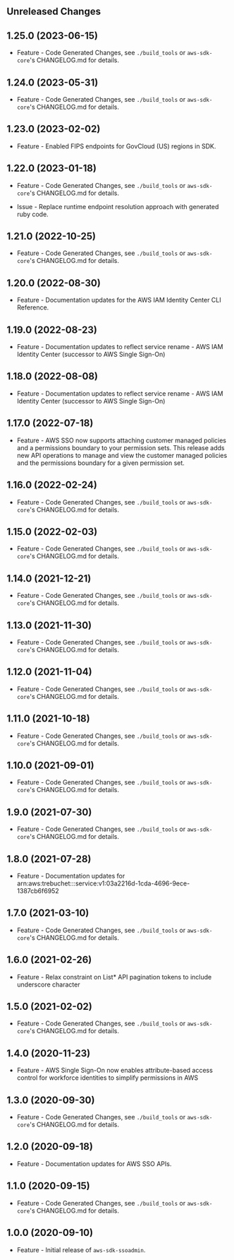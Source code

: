 Unreleased Changes
------------------

1.25.0 (2023-06-15)
------------------

* Feature - Code Generated Changes, see `./build_tools` or `aws-sdk-core`'s CHANGELOG.md for details.

1.24.0 (2023-05-31)
------------------

* Feature - Code Generated Changes, see `./build_tools` or `aws-sdk-core`'s CHANGELOG.md for details.

1.23.0 (2023-02-02)
------------------

* Feature - Enabled FIPS endpoints for GovCloud (US) regions in SDK.

1.22.0 (2023-01-18)
------------------

* Feature - Code Generated Changes, see `./build_tools` or `aws-sdk-core`'s CHANGELOG.md for details.

* Issue - Replace runtime endpoint resolution approach with generated ruby code.

1.21.0 (2022-10-25)
------------------

* Feature - Code Generated Changes, see `./build_tools` or `aws-sdk-core`'s CHANGELOG.md for details.

1.20.0 (2022-08-30)
------------------

* Feature - Documentation updates for the AWS IAM Identity Center CLI Reference.

1.19.0 (2022-08-23)
------------------

* Feature - Documentation updates to reflect service rename - AWS IAM Identity Center (successor to AWS Single Sign-On)

1.18.0 (2022-08-08)
------------------

* Feature - Documentation updates to reflect service rename - AWS IAM Identity Center (successor to AWS Single Sign-On)

1.17.0 (2022-07-18)
------------------

* Feature - AWS SSO now supports attaching customer managed policies and a permissions boundary to your permission sets. This release adds new API operations to manage and view the customer managed policies and the permissions boundary for a given permission set.

1.16.0 (2022-02-24)
------------------

* Feature - Code Generated Changes, see `./build_tools` or `aws-sdk-core`'s CHANGELOG.md for details.

1.15.0 (2022-02-03)
------------------

* Feature - Code Generated Changes, see `./build_tools` or `aws-sdk-core`'s CHANGELOG.md for details.

1.14.0 (2021-12-21)
------------------

* Feature - Code Generated Changes, see `./build_tools` or `aws-sdk-core`'s CHANGELOG.md for details.

1.13.0 (2021-11-30)
------------------

* Feature - Code Generated Changes, see `./build_tools` or `aws-sdk-core`'s CHANGELOG.md for details.

1.12.0 (2021-11-04)
------------------

* Feature - Code Generated Changes, see `./build_tools` or `aws-sdk-core`'s CHANGELOG.md for details.

1.11.0 (2021-10-18)
------------------

* Feature - Code Generated Changes, see `./build_tools` or `aws-sdk-core`'s CHANGELOG.md for details.

1.10.0 (2021-09-01)
------------------

* Feature - Code Generated Changes, see `./build_tools` or `aws-sdk-core`'s CHANGELOG.md for details.

1.9.0 (2021-07-30)
------------------

* Feature - Code Generated Changes, see `./build_tools` or `aws-sdk-core`'s CHANGELOG.md for details.

1.8.0 (2021-07-28)
------------------

* Feature - Documentation updates for arn:aws:trebuchet:::service:v1:03a2216d-1cda-4696-9ece-1387cb6f6952

1.7.0 (2021-03-10)
------------------

* Feature - Code Generated Changes, see `./build_tools` or `aws-sdk-core`'s CHANGELOG.md for details.

1.6.0 (2021-02-26)
------------------

* Feature - Relax constraint on List* API pagination tokens to include underscore character

1.5.0 (2021-02-02)
------------------

* Feature - Code Generated Changes, see `./build_tools` or `aws-sdk-core`'s CHANGELOG.md for details.

1.4.0 (2020-11-23)
------------------

* Feature - AWS Single Sign-On now enables attribute-based access control for workforce identities to simplify permissions in AWS

1.3.0 (2020-09-30)
------------------

* Feature - Code Generated Changes, see `./build_tools` or `aws-sdk-core`'s CHANGELOG.md for details.

1.2.0 (2020-09-18)
------------------

* Feature - Documentation updates for AWS SSO APIs.

1.1.0 (2020-09-15)
------------------

* Feature - Code Generated Changes, see `./build_tools` or `aws-sdk-core`'s CHANGELOG.md for details.

1.0.0 (2020-09-10)
------------------

* Feature - Initial release of `aws-sdk-ssoadmin`.


